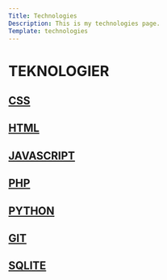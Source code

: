 ```yaml
---
Title: Technologies
Description: This is my technologies page.
Template: technologies
---
```


TEKNOLOGIER
==========================

<div class="box-css">
    <h2><a href="%base_url%?technology/css">CSS</a></h2>
</div>

<div class="box-html">
    <h2><a href="%base_url%?technology/html">HTML</a></h2>
</div>

<div class="box-java">
    <h2><a href="%base_url%?technology/javascript">JAVASCRIPT</a></h2>
</div>

<div class="box-php">
    <h2><a href="%base_url%?technology/php">PHP</a></h2>
</div>

<div class="box-python">
    <h2><a href="%base_url%?technology/python">PYTHON</a></h2>
</div>

<div class="box-git">
    <h2><a href="%base_url%?technology/git">GIT</a></h2>
</div>

<div class="box-sqlite">
    <h2><a href="%base_url%?technology/sqlite">SQLITE</a></h2>
</div>